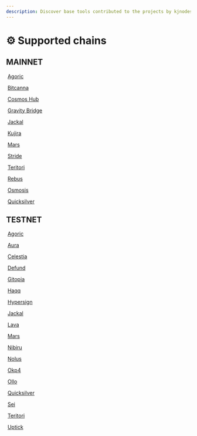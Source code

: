 ```yaml
---
description: Discover base tools contributed to the projects by kjnodes team.
---
```


# ⚙ Supported chains

## MAINNET

<img src="https://raw.githubusercontent.com/kj89/testnet_manuals/main/pingpub/logos/agoric.png" alt="" data-size="line"> [Agoric](mainnet/agoric/)

<img src="https://raw.githubusercontent.com/kj89/testnet_manuals/main/pingpub/logos/bitcanna.png" alt="" data-size="line"> [Bitcanna](mainnet/bitcanna/)

<img src="https://raw.githubusercontent.com/kj89/testnet_manuals/main/pingpub/logos/cosmoshub.png" alt="" data-size="line"> [Cosmos Hub](mainnet/cosmoshub/)

<img src="https://raw.githubusercontent.com/kj89/testnet_manuals/main/pingpub/logos/gravitybridge.png" alt="" data-size="line"> [Gravity Bridge](mainnet/gravitybridge/)

<img src="https://raw.githubusercontent.com/kj89/testnet_manuals/main/pingpub/logos/jackal.png" alt="" data-size="line"> [Jackal](mainnet/jackal/)

<img src="https://raw.githubusercontent.com/kj89/testnet_manuals/main/pingpub/logos/kujira.png" alt="" data-size="line"> [Kujira](mainnet/kujira/)

<img src="https://raw.githubusercontent.com/kj89/testnet_manuals/main/pingpub/logos/mars.png" alt="" data-size="line"> [Mars](mainnet/mars/)

<img src="https://raw.githubusercontent.com/kj89/testnet_manuals/main/pingpub/logos/stride.png" alt="" data-size="line"> [Stride](mainnet/stride/)

<img src="https://raw.githubusercontent.com/kj89/testnet_manuals/main/pingpub/logos/teritori.png" alt="" data-size="line"> [Teritori](mainnet/chain4energy/)

<img src="https://raw.githubusercontent.com/kj89/testnet_manuals/main/pingpub/logos/rebus.png" alt="" data-size="line"> [Rebus](mainnet/rebus/)

<img src="https://raw.githubusercontent.com/kj89/testnet_manuals/main/pingpub/logos/osmosis.png" alt="" data-size="line"> [Osmosis](mainnet/osmosis/)

<img src="https://raw.githubusercontent.com/kj89/testnet_manuals/main/pingpub/logos/quicksilver.png" alt="" data-size="line"> [Quicksilver](mainnet/quicksilver/)

## TESTNET

<img src="https://raw.githubusercontent.com/kj89/testnet_manuals/main/pingpub/logos/agoric.png" alt="" data-size="line"> [Agoric](testnet/agoric/)

<img src="https://raw.githubusercontent.com/kj89/testnet_manuals/main/pingpub/logos/aura.png" alt="" data-size="line"> [Aura](testnet/aura/)

<img src="https://raw.githubusercontent.com/kj89/testnet_manuals/main/pingpub/logos/celestia.png" alt="" data-size="line"> [Celestia](testnet/celestia/)

<img src="https://raw.githubusercontent.com/kj89/testnet_manuals/main/pingpub/logos/defund.png" alt="" data-size="line"> [Defund](testnet/defund/)

<img src="https://raw.githubusercontent.com/kj89/testnet_manuals/main/pingpub/logos/gitopia.png" alt="" data-size="line"> [Gitopia](testnet/gitopia/)

<img src="https://raw.githubusercontent.com/kj89/testnet_manuals/main/pingpub/logos/haqq.png" alt="" data-size="line"> [Haqq](testnet/haqq/)

<img src="https://raw.githubusercontent.com/kj89/testnet_manuals/main/pingpub/logos/hypersign.png" alt="" data-size="line"> [Hypersign](testnet/hypersign/)

<img src="https://raw.githubusercontent.com/kj89/testnet_manuals/main/pingpub/logos/jackal.png" alt="" data-size="line"> [Jackal](testnet/jackal/)

<img src="https://raw.githubusercontent.com/kj89/testnet_manuals/main/pingpub/logos/lava.png" alt="" data-size="line"> [Lava](testnet/lava/)

<img src="https://raw.githubusercontent.com/kj89/testnet_manuals/main/pingpub/logos/mars.png" alt="" data-size="line"> [Mars](testnet/mars/)

<img src="https://raw.githubusercontent.com/kj89/testnet_manuals/main/pingpub/logos/nibiru.png" alt="" data-size="line"> [Nibiru](testnet/nibiru/)

<img src="https://raw.githubusercontent.com/kj89/testnet_manuals/main/pingpub/logos/nolus.png" alt="" data-size="line"> [Nolus](testnet/nolus/)

<img src="https://raw.githubusercontent.com/kj89/testnet_manuals/main/pingpub/logos/okp4.png" alt="" data-size="line"> [Okp4](testnet/okp4/)

<img src="https://raw.githubusercontent.com/kj89/testnet_manuals/main/pingpub/logos/ollo.png" alt="" data-size="line"> [Ollo](testnet/ollo/)

<img src="https://raw.githubusercontent.com/kj89/testnet_manuals/main/pingpub/logos/quicksilver.png" alt="" data-size="line"> [Quicksilver](testnet/quicksilver/)

<img src="https://raw.githubusercontent.com/kj89/testnet_manuals/main/pingpub/logos/sei.png" alt="" data-size="line"> [Sei](testnet/sei/)

<img src="https://raw.githubusercontent.com/kj89/testnet_manuals/main/pingpub/logos/teritori.png" alt="" data-size="line"> [Teritori](testnet/teritori/)

<img src="https://raw.githubusercontent.com/kj89/testnet_manuals/main/pingpub/logos/uptick.png" alt="" data-size="line"> [Uptick](testnet/uptick/)
